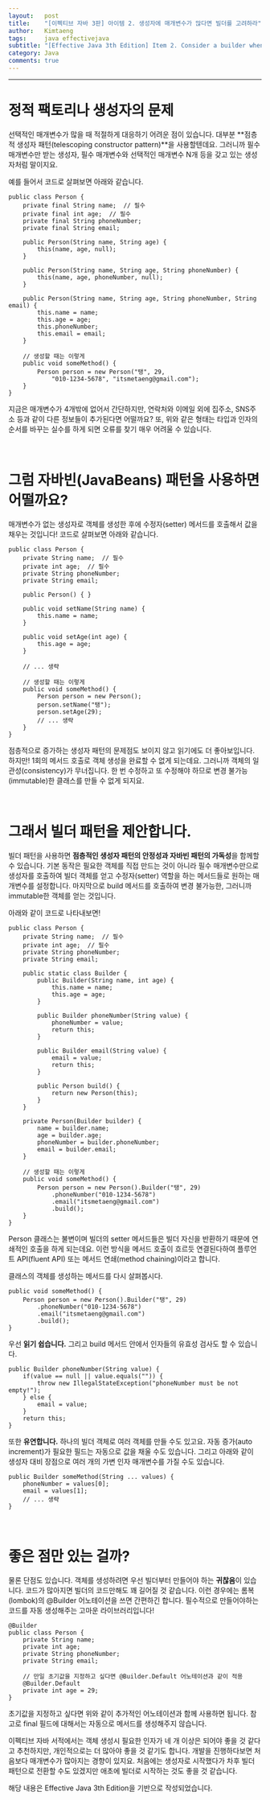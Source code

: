 ```yaml
---
layout:   post
title:    "[이펙티브 자바 3판] 아이템 2. 생성자에 매개변수가 많다면 빌더를 고려하라"
author:   Kimtaeng
tags: 	  java effectivejava
subtitle: "[Effective Java 3th Edition] Item 2. Consider a builder when faced with many constructor parameters" 
category: Java
comments: true
---
```


<hr/>

# 정적 팩토리나 생성자의 문제

선택적인 매개변수가 많을 때 적절하게 대응하기 어려운 점이 있습니다. 대부분 **점층적 생성자 패턴(telescoping constructor pattern)**을 사용할텐데요.
그러니까 필수 매개변수만 받는 생성자, 필수 매개변수와 선택적인 매개변수 N개 등을 갖고 있는 생성자처럼 말이지요.

예를 들어서 코드로 살펴보면 아래와 같습니다.

<pre class="line-numbers"><code class="language-java" data-start="1">public class Person {
    private final String name;  // 필수
    private final int age;  // 필수
    private final String phoneNumber;
    private final String email;

    public Person(String name, String age) {
        this(name, age, null);
    }

    public Person(String name, String age, String phoneNumber) {
        this(name, age, phoneNumber, null);
    }

    public Person(String name, String age, String phoneNumber, String email) {
        this.name = name;
        this.age = age;
        this.phoneNumber;
        this.email = email;
    }

    // 생성할 때는 이렇게
    public void someMethod() {
        Person person = new Person("탱", 29, 
            "010-1234-5678", "itsmetaeng@gmail.com");
    }
}
</code></pre>

지금은 매개변수가 4개밖에 없어서 간단하지만, 연락처와 이메일 외에 집주소, SNS주소 등과 같이
다른 정보들이 추가된다면 어떨까요? 또, 위와 같은 형태는 타입과 인자의 순서를 바꾸는 실수를 하게 되면
오류를 찾기 매우 어려울 수 있습니다.

<br/>

# 그럼 자바빈(JavaBeans) 패턴을 사용하면 어떨까요?

매개변수가 없는 생성자로 객체를 생성한 후에 수정자(setter) 메서드를 호출해서 값을 채우는 것입니다!
코드로 살펴보면 아래와 같습니다.


<pre class="line-numbers"><code class="language-java" data-start="1">public class Person {
    private String name;  // 필수
    private int age;  // 필수
    private String phoneNumber;
    private String email;

    public Person() { }

    public void setName(String name) {
        this.name = name;
    }

    public void setAge(int age) {
        this.age = age;
    }

    // ... 생략

    // 생성할 때는 이렇게
    public void someMethod() {
        Person person = new Person();
        person.setName("탱");
        person.setAge(29);
        // ... 생략
    }
}
</code></pre>

점층적으로 증가하는 생성자 패턴의 문제점도 보이지 않고 읽기에도 더 좋아보입니다.
하지만! 1회의 메서드 호출로 객체 생성을 완료할 수 없게 되는데요. 그러니까 객체의 일관성(consistency)가 무너집니다.
한 번 수정하고 또 수정해야 하므로 변경 불가능(immutable)한 클래스를 만들 수 없게 되지요.

<br/>

# 그래서 빌더 패턴을 제안합니다.

빌더 패턴을 사용하면 **점층적인 생성자 패턴의 안정성과 자바빈 패턴의 가독성**을 함께할 수 있습니다.
기본 동작은 필요한 객체를 직접 만드는 것이 아니라 필수 매개변수만으로 생성자를 호출하여 빌더 객체를 얻고
수정자(setter) 역할을 하는 메서드들로 원하는 매개변수를 설정합니다. 마지막으로 build 메서드를 호출하여
변경 불가능한, 그러니까 immutable한 객체를 얻는 것입니다.

아래와 같이 코드로 나타내보면!

<pre class="line-numbers"><code class="language-java" data-start="1">public class Person {
    private String name;  // 필수
    private int age;  // 필수
    private String phoneNumber;
    private String email;

    public static class Builder {
        public Builder(String name, int age) {
            this.name = name;
            this.age = age;
        }

        public Builder phoneNumber(String value) {
            phoneNumber = value;
            return this;
        }

        public Builder email(String value) {
            email = value;
            return this;
        }

        public Person build() {
            return new Person(this);
        }
    }

    private Person(Builder builder) {
        name = builder.name;
        age = builder.age;
        phoneNumber = builder.phoneNumber;
        email = builder.email;
    }

    // 생성할 때는 이렇게
    public void someMethod() {
        Person person = new Person().Builder("탱", 29)
            .phoneNumber("010-1234-5678")
            .email("itsmetaeng@gmail.com")
            .build();
    }
}
</code></pre>

Person 클래스는 불변이며 빌더의 setter 메서드들은 빌더 자신을 반환하기 때문에 연쇄적인 호출을 하게 되는데요.
이런 방식을 메서드 호출이 흐르듯 연결된다하여 플루언트 API(fluent API) 또는 메서드 연쇄(method chaining)이라고 합니다.

클래스의 객체를 생성하는 메서드를 다시 살펴봅시다.

<pre class="line-numbers"><code class="language-java" data-start="1">public void someMethod() {
    Person person = new Person().Builder("탱", 29)
        .phoneNumber("010-1234-5678")
        .email("itsmetaeng@gmail.com")
        .build();
}
</code></pre>

우선 **읽기 쉽습니다.** 그리고 build 메서드 안에서 인자들의 유효성 검사도 할 수 있습니다.

<pre class="line-numbers"><code class="language-java" data-start="1">public Builder phoneNumber(String value) {
    if(value == null || value.equals("")) {
        throw new IllegalStateException("phoneNumber must be not empty!");
    } else {
        email = value;
    }
    return this;
}
</code></pre>

또한 **유연합니다.** 하나의 빌더 객체로 여러 객체를 만들 수도 있고요. 자동 증가(auto increment)가 필요한 필드는
자동으로 값을 채울 수도 있습니다. 그리고 아래와 같이 생성자 대비 장점으로 여러 개의 가변 인자 매개변수를 가질 수도 있습니다.

<pre class="line-numbers"><code class="language-java" data-start="1">public Builder someMethod(String ... values) {
    phoneNumber = values[0];
    email = values[1]; 
    // ... 생략
}
</code></pre>

<br/>

# 좋은 점만 있는 걸까?

물론 단점도 있습니다. 객체를 생성하려면 우선 빌더부터 만들어야 하는 **귀찮음**이 있습니다.
코드가 많아지면 빌더의 코드만해도 꽤 길어질 것 같습니다. 이런 경우에는 롬복(lombok)의 @Builder 어노테이션을 쓰면 간편하긴 합니다.
필수적으로 만들어야하는 코드를 자동 생성해주는 고마운 라이브러리입니다!

<pre class="line-numbers"><code class="language-java" data-start="1">@Builder
public class Person {
    private String name;
    private int age;
    private String phoneNumber;
    private String email;
    
    // 만일 초기값을 지정하고 싶다면 @Builder.Default 어노테이션과 같이 적용
    @Builder.Default
    private int age = 29;
}
</code></pre>

초기값을 지정하고 싶다면 위와 같이 추가적인 어노테이션과 함께 사용하면 됩니다. 참고로 final 필드에 대해서는 
자동으로 메서드를 생성해주지 않습니다. 

이펙티브 자바 서적에서는 객체 생성시 필요한 인자가 네 개 이상은 되어야 좋을 것 같다고 추천하지만,
개인적으로는 더 많아야 좋을 것 같기도 합니다. 개발을 진행하다보면 처음보다 매개변수가 많아지는 경향이 있지요.
처음에는 생성자로 시작했다가 차후 빌더 패턴으로 전환할 수도 있겠지만 애초에 빌더로 시작하는 것도 좋을 것 같습니다.

<div class="post_caption">해당 내용은 Effective Java 3th Edition을 기반으로 작성되었습니다.</div>